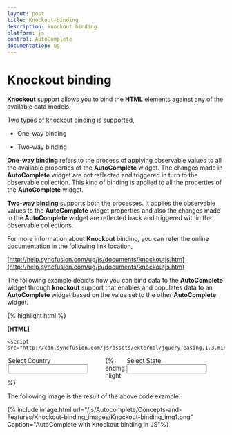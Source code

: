 ```yaml
---
layout: post
title: Knockout-binding
description: knockout binding
platform: js
control: AutoComplete
documentation: ug
---
```


# Knockout binding

**Knockout** support allows you to bind the **HTML** elements against any of the available data models.

Two types of knockout binding is supported,

* One-way binding

* Two-way binding

**One-way binding** refers to the process of applying observable values to all the available properties of the **AutoComplete** widget. The changes made in **AutoComplete** widget are not reflected and triggered in turn to the observable collection. This kind of binding is applied to all the properties of the **AutoComplete** widget.

**Two-way binding** supports both the processes. It applies the observable values to the **AutoComplete** widget properties and also the changes made in the **AutoComplete** widget are reflected back and triggered within the observable collections. 

For more information about **Knockout** binding, you can refer the online documentation in the following link location,

[http://help.syncfusion.com/ug/js/documents/knockoutjs.htm](http://help.syncfusion.com/ug/js/documents/knockoutjs.htm)

The following example depicts how you can bind data to the **AutoComplete** widget through **knockout** support that enables and populates data to an **AutoComplete** widget based on the value set to the other **AutoComplete** widget.

{% highlight html %}

**[HTML]**
<!doctype html>
<html>
<head>
    <title>Essential Studio for JavaScript : Autocomplete - KnockOut</title>
    <meta name="viewport" content="width=device-width, initial-scale=1.0" charset="utf-8"  />
<linkhref="[http://cdn.syncfusion.com/13.1.0.21/js/web/flat-azure/ej.web.all.min.css](http://cdn.syncfusion.com/13.1.0.21/js/web/flat-azure/ej.web.all.min.css)"rel="stylesheet"/>
   <script src="http://cdn.syncfusion.com/js/assets/external/jquery-1.10.2.min.js"></script>


    <script src="http://cdn.syncfusion.com/js/assets/external/jquery.easing.1.3.min.js">
</script>
   <script src="http://cdn.syncfusion.com/js/assets/external/knockout.min.js"></script>
<scriptsrc="[http://cdn.syncfusion.com/13.1.0.21/js/web/ej.web.all.min.js](http://cdn.syncfusion.com/13.1.0.21/js/web/ej.web.all.min.js)"> </script>
<scriptsrc="[http://cdn.syncfusion.com/13.1.0.21/js/ej.widget.ko.min.js](http://cdn.syncfusion.com/13.1.0.21/js/ej.widget.ko.min.js)"> </script>
</head>
<body>
    <div class="content-container-fluid">
        <div class="row">
            <div class="control" style="margin: auto; width: 500px;">
                <div class="countryList" style="float: left; width: 45%">
                    <label class="txt">
                        Select Country</label>
       <input id="country" data-bind='value: countryName, valueUpdate: ["onchange", "input", "blur"]' />
                </div>
                <div class="stateList" style="float: right; width: 45%">
                    <label class="txt">
                        Select State</label>
                    <input id="state" data-bind='value: stateName' />
                </div>
            </div>
        </div>
    </div>
    <script type="text/javascript" class="jsScript">
var autocomplete;
$(function () {
    var countryList = ["United States", "Australia", "Austria", "India"];
    $('#country').ejAutocomplete({
        watermarkText: "Select country",
        showPopupButton: true,
        dataSource: countryList
    });
    $('#state').ejAutocomplete({
        showPopupButton: true
    });
    var stateObj = $('#state').data("ejAutocomplete");
    stateObj.disable();
    // declaration             
    var ViewModel = function () {
        var usaStates = ["California", "New York", "South Carolina", "Washington"];
        var australiaStates = ["West Island", "Sydney", "Kingston", "Melbourne"];
        var austriaStates = ["Burgenland", "Carinthia", "Styria", "Vienna"];
        var indiaStates = ["Tamil Nadu", "Rajasthan", "West Bengal", "Maharashtra"];

        this.countryName = ko.observable();
        this.stateName = ko.computed(function () {
            var source = null;
            switch (this.countryName()) {
                case "United States": source = usaStates; break;
                case "Australia": source = australiaStates; break;
                case "Austria": source = austriaStates; break;
                case "India": source = indiaStates; break;
            }
            if (source) {
                stateObj.enable();
                stateObj.setModel({ dataSource: source });
                return source[0];
            }
            else stateObj.setModel({ dataSource: null });

            return "";
        }, this);
    };
    ko.applyBindings(new ViewModel());
    autocompleteCountry = $('#country').data("ejAutocomplete");
    autocompleteState = $('#state').data("ejAutocomplete");
});
</script>
 </body>
</html>


{% endhighlight %}





The following image is the result of the above code example.

{% include image.html url="/js/Autocomplete/Concepts-and-Features/Knockout-binding_images/Knockout-binding_img1.png" Caption="AutoComplete with Knockout binding in JS"%}

